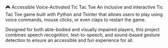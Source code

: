 🎮 Accessible Voice-Activated Tic Tac Toe
An inclusive and interactive Tic Tac Toe game built with Python and Tkinter that allows users to play using voice commands, mouse clicks, or even claps to restart the game.

Designed for both able-bodied and visually impaired players, this project combines speech recognition, text-to-speech, and sound-based gesture detection to ensure an accessible and fun experience for all.
